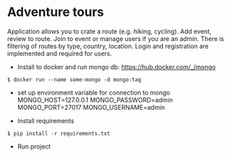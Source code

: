 # Adventure tours

Application allows you to crate a route (e.g. hiking, cycling).
Add event, review to route. Join to event or manage users if you are an admin. 
There is filtering of routes by type, country, location.
Login and registration are implemented and required for users.


* Install to docker and run mongo db:
https://hub.docker.com/_/mongo

`$ docker run --name some-mongo -d mongo:tag`

* set up environment variable for connection to mongo
MONGO_HOST=127.0.0.1
MONGO_PASSWORD=admin
MONGO_PORT=27017
MONGO_USERNAME=admin

* Install requirements

`$ pip install -r requirements.txt`

* Run project
